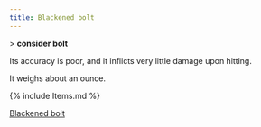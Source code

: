 ```yaml
---
title: Blackened bolt
---
```


\> **consider bolt**

Its accuracy is poor, and it inflicts very little damage upon hitting.

It weighs about an ounce.

{% include Items.md %}

[Blackened bolt](Category:_Ammunition "wikilink")